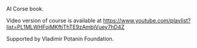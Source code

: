 AI Corse book.

Video version of course is available at https://www.youtube.com/playlist?list=PL1MLWHFojMKftiThTE9zAmbjVuey7hD4Z

Supported by Vladimir Potanin Foundation.
